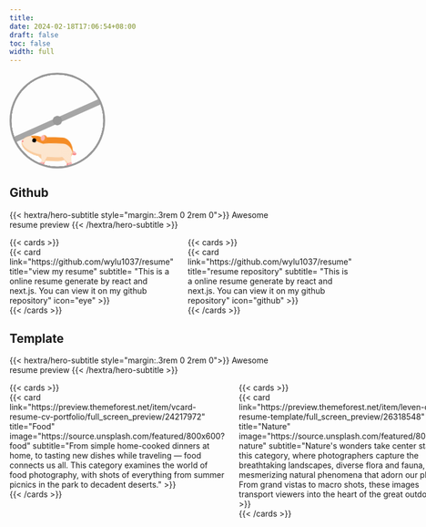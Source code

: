 ```yaml
---
title: 
date: 2024-02-18T17:06:54+08:00
draft: false
toc: false
width: full
---
```


<!-- 仓鼠 -->
<div>
    <style>
        .wheel-and-hamster {
          --dur: 1s;
          position: relative;
          /*left: 40%;*/
          width: 12em;
          height: 12em;
          font-size: 14px;
          margin-bottom: 30px;
        }
        .wheel,
        .hamster,
        .hamster div,
        .spoke {
          position: absolute;
        }
        .wheel,
        .spoke {
          border-radius: 50%;
          top: 0;
          left: 0;
          width: 100%;
          height: 100%;
        }
        .wheel {
          background: radial-gradient(100% 100% at center,hsla(0,0%,60%,0) 47.8%,hsl(0,0%,60%) 48%);
          z-index: 2;
        }
        .hamster {
          animation: hamster var(--dur) ease-in-out infinite;
          top: 50%;
          left: calc(50% - 3.5em);
          width: 7em;
          height: 3.75em;
          transform: rotate(4deg) translate(-0.8em,1.85em);
          transform-origin: 50% 0;
          z-index: 1;
        }
        .hamster__head {
          animation: hamsterHead var(--dur) ease-in-out infinite;
          background: hsl(30,90%,55%);
          border-radius: 70% 30% 0 100% / 40% 25% 25% 60%;
          box-shadow: 0 -0.25em 0 hsl(30,90%,80%) inset,
                  0.75em -1.55em 0 hsl(30,90%,90%) inset;
          top: 0;
          left: -2em;
          width: 2.75em;
          height: 2.5em;
          transform-origin: 100% 50%;
        }
        .hamster__ear {
          animation: hamsterEar var(--dur) ease-in-out infinite;
          background: hsl(0,90%,85%);
          border-radius: 50%;
          box-shadow: -0.25em 0 hsl(30,90%,55%) inset;
          top: -0.25em;
          right: -0.25em;
          width: 0.75em;
          height: 0.75em;
          transform-origin: 50% 75%;
        }
        .hamster__eye {
          animation: hamsterEye var(--dur) linear infinite;
          background-color: hsl(0,0%,0%);
          border-radius: 50%;
          top: 0.375em;
          left: 1.25em;
          width: 0.5em;
          height: 0.5em;
        }
        .hamster__nose {
          background: hsl(0,90%,75%);
          border-radius: 35% 65% 85% 15% / 70% 50% 50% 30%;
          top: 0.75em;
          left: 0;
          width: 0.2em;
          height: 0.25em;
        }
        .hamster__body {
          animation: hamsterBody var(--dur) ease-in-out infinite;
          background: hsl(30,90%,90%);
          border-radius: 50% 30% 50% 30% / 15% 60% 40% 40%;
          box-shadow: 0.1em 0.75em 0 hsl(30,90%,55%) inset,
                  0.15em -0.5em 0 hsl(30,90%,80%) inset;
          top: 0.25em;
          left: 2em;
          width: 4.5em;
          height: 3em;
          transform-origin: 17% 50%;
          transform-style: preserve-3d;
        }
        .hamster__limb--fr,
        .hamster__limb--fl {
          clip-path: polygon(0 0,100% 0,70% 80%,60% 100%,0% 100%,40% 80%);
          top: 2em;
          left: 0.5em;
          width: 1em;
          height: 1.5em;
          transform-origin: 50% 0;
        }
        .hamster__limb--fr {
          animation: hamsterFRLimb var(--dur) linear infinite;
          background: linear-gradient(hsl(30,90%,80%) 80%,hsl(0,90%,75%) 80%);
          transform: rotate(15deg) translateZ(-1px);
        }
        .hamster__limb--fl {
          animation: hamsterFLLimb var(--dur) linear infinite;
          background: linear-gradient(hsl(30,90%,90%) 80%,hsl(0,90%,85%) 80%);
          transform: rotate(15deg);
        }
        .hamster__limb--br,
        .hamster__limb--bl {
          border-radius: 0.75em 0.75em 0 0;
          clip-path: polygon(0 0,100% 0,100% 30%,70% 90%,70% 100%,30% 100%,40% 90%,0% 30%);
          top: 1em;
          left: 2.8em;
          width: 1.5em;
          height: 2.5em;
          transform-origin: 50% 30%;
        }
        .hamster__limb--br {
          animation: hamsterBRLimb var(--dur) linear infinite;
          background: linear-gradient(hsl(30,90%,80%) 90%,hsl(0,90%,75%) 90%);
          transform: rotate(-25deg) translateZ(-1px);
        }
        .hamster__limb--bl {
          animation: hamsterBLLimb var(--dur) linear infinite;
          background: linear-gradient(hsl(30,90%,90%) 90%,hsl(0,90%,85%) 90%);
          transform: rotate(-25deg);
        }
        .hamster__tail {
          animation: hamsterTail var(--dur) linear infinite;
          background: hsl(0,90%,85%);
          border-radius: 0.25em 50% 50% 0.25em;
          box-shadow: 0 -0.2em 0 hsl(0,90%,75%) inset;
          top: 1.5em;
          right: -0.5em;
          width: 1em;
          height: 0.5em;
          transform: rotate(30deg) translateZ(-1px);
          transform-origin: 0.25em 0.25em;
        }
        .spoke {
          animation: spoke var(--dur) linear infinite;
          background: radial-gradient(100% 100% at center,hsl(0,0%,60%) 4.8%,hsla(0,0%,60%,0) 5%),
                  linear-gradient(hsla(0,0%,55%,0) 46.9%,hsl(0,0%,65%) 47% 52.9%,hsla(0,0%,65%,0) 53%) 50% 50% / 99% 99% no-repeat;
        }
        /* Animations */
        @keyframes hamster {
        from, to {
            transform: rotate(4deg) translate(-0.8em,1.85em);
        }
        50% {
            transform: rotate(0) translate(-0.8em,1.85em);
        }
        }
        @keyframes hamsterHead {
        from, 25%, 50%, 75%, to {
            transform: rotate(0);
        }
        12.5%, 37.5%, 62.5%, 87.5% {
            transform: rotate(8deg);
        }
        }
        @keyframes hamsterEye {
        from, 90%, to {
            transform: scaleY(1);
        }
        95% {
            transform: scaleY(0);
        }
        }
        @keyframes hamsterEar {
        from, 25%, 50%, 75%, to {
            transform: rotate(0);
        }
        12.5%, 37.5%, 62.5%, 87.5% {
            transform: rotate(12deg);
        }
        }
        @keyframes hamsterBody {
        from, 25%, 50%, 75%, to {
            transform: rotate(0);
        }
        12.5%, 37.5%, 62.5%, 87.5% {
            transform: rotate(-2deg);
        }
        }
        @keyframes hamsterFRLimb {
        from, 25%, 50%, 75%, to {
            transform: rotate(50deg) translateZ(-1px);
        }
        12.5%, 37.5%, 62.5%, 87.5% {
            transform: rotate(-30deg) translateZ(-1px);
        }
        }
        @keyframes hamsterFLLimb {
        from, 25%, 50%, 75%, to {
            transform: rotate(-30deg);
        }
        12.5%, 37.5%, 62.5%, 87.5% {
            transform: rotate(50deg);
        }
        }
        @keyframes hamsterBRLimb {
        from, 25%, 50%, 75%, to {
            transform: rotate(-60deg) translateZ(-1px);
        }
        12.5%, 37.5%, 62.5%, 87.5% {
            transform: rotate(20deg) translateZ(-1px);
        }
        }
        @keyframes hamsterBLLimb {
        from, 25%, 50%, 75%, to {
            transform: rotate(20deg);
        }
        12.5%, 37.5%, 62.5%, 87.5% {
            transform: rotate(-60deg);
        }
        }
        @keyframes hamsterTail {
        from, 25%, 50%, 75%, to {
            transform: rotate(30deg) translateZ(-1px);
        }
        12.5%, 37.5%, 62.5%, 87.5% {
            transform: rotate(10deg) translateZ(-1px);
        }
        }
        @keyframes spoke {
        from {
            transform: rotate(0);
        }
        to {
            transform: rotate(-1turn);
        }
        }
    </style>
    <div aria-label="Orange and tan hamster running in a metal wheel" role="img" class="wheel-and-hamster">
        <div class="wheel"></div>
        <div class="hamster">
            <div class="hamster__body">
                <div class="hamster__head">
                    <div class="hamster__ear"></div>
                    <div class="hamster__eye"></div>
                    <div class="hamster__nose"></div>
                </div>
                <div class="hamster__limb hamster__limb--fr"></div>
                <div class="hamster__limb hamster__limb--fl"></div>
                <div class="hamster__limb hamster__limb--br"></div>
                <div class="hamster__limb hamster__limb--bl"></div>
                <div class="hamster__tail"></div>
            </div>
        </div>
        <div class="spoke"></div>
    </div>
</div>

<!-- <!DOCTYPE html>
<html>
<head>
    <link href="https://cdn.jsdelivr.net/npm/tailwindcss@2.2.19/dist/tailwind.min.css" rel="stylesheet">
</head>
<body>
    <div class="flex flex-row">
      <div class="border-2 border-gray-300 rounded-lg h-screen w-1/3 shadow-lg shadow-slate-500">
        <div class="flex flex-col gap-y-2 p-4">
          <div class="border-2 border-black-900">profile</div>
          <div class="border-2 border-black-900">info</div>
          <div class="border-2 border-black-900">social</div>
        </div>
      </div>
      <div class="ml-7 border-2 border-gray-300 h-screen w-full rounded-lg shadow-lg shadow-slate-500">
        <div class="p-4">Main</div>
      </div>
    </div>
</body>
</html>
-->

## Github
{{< hextra/hero-subtitle style="margin:.3rem 0 2rem 0">}}
  Awesome resume preview
{{< /hextra/hero-subtitle >}}
<div style="display: grid; grid-template-columns: 1fr 1fr; gap: 25px;">
  <div>
  {{< cards >}}
    <div style="grid-column: 1 / span 3">
    {{< card 
        link="https://github.com/wylu1037/resume" 
        title="view my resume" 
        subtitle= "This is a online resume generate by react and next.js. You can view it on my github repository" 
        icon="eye" >}}
    </div>
  {{< /cards >}}
  </div>
  <div>
  {{< cards >}}
    <div style="grid-column: 1 / span 3">  
    {{< card 
        link="https://github.com/wylu1037/resume" 
        title="resume repository" 
        subtitle= "This is a online resume generate by react and next.js. You can view it on my github repository" 
        icon="github" >}}
    </div>
  {{< /cards >}}
  </div>
</div>

## Template
{{< hextra/hero-subtitle style="margin:.3rem 0 2rem 0">}}
  Awesome resume preview
{{< /hextra/hero-subtitle >}}

<div style="display: grid; grid-template-columns: 1fr 1fr; gap: 25px;">
  <div>
  {{< cards >}}
    <div style="grid-column: 1 / span 3">
      {{< card 
        link="https://preview.themeforest.net/item/vcard-resume-cv-portfolio/full_screen_preview/24217972" 
        title="Food" 
        image="https://source.unsplash.com/featured/800x600?food" 
        subtitle="From simple home-cooked dinners at home, to tasting new dishes while traveling — food connects us all. This category examines the world of food photography, with shots of everything from summer picnics in the park to decadent deserts." >}}
    </div>
  {{< /cards >}}
  </div>
  <div>
  {{< cards >}}
    <div style="grid-column: 1 / span 3">  
      {{< card 
        link="https://preview.themeforest.net/item/leven-cv-resume-template/full_screen_preview/26318548" 
        title="Nature" 
        image="https://source.unsplash.com/featured/800x600?nature" 
        subtitle="Nature's wonders take center stage in this category, where photographers capture the breathtaking landscapes, diverse flora and fauna, and mesmerizing natural phenomena that adorn our planet. From grand vistas to macro shots, these images transport viewers into the heart of the great outdoors." >}}
    </div>
  {{< /cards >}}
  </div>
</div>
